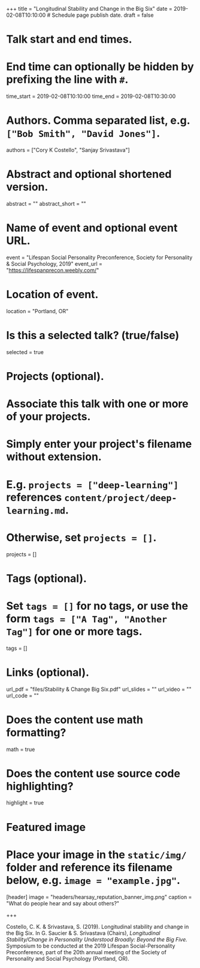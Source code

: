 +++
title = "Longitudinal Stability and Change in the Big Six"
date = 2019-02-08T10:10:00  # Schedule page publish date.
draft = false

# Talk start and end times.
#   End time can optionally be hidden by prefixing the line with `#`.
time_start = 2019-02-08T10:10:00
time_end = 2019-02-08T10:30:00

# Authors. Comma separated list, e.g. `["Bob Smith", "David Jones"]`.
authors = ["Cory K Costello", "Sanjay Srivastava"]

# Abstract and optional shortened version.
abstract = ""
abstract_short = ""

# Name of event and optional event URL.
event = "Lifespan Social Personality Preconference, Society for Personality & Social Psychology, 2019"
event_url = "https://lifespanprecon.weebly.com/"

# Location of event.
location = "Portland, OR"

# Is this a selected talk? (true/false)
selected = true

# Projects (optional).
#   Associate this talk with one or more of your projects.
#   Simply enter your project's filename without extension.
#   E.g. `projects = ["deep-learning"]` references `content/project/deep-learning.md`.
#   Otherwise, set `projects = []`.
projects = []

# Tags (optional).
#   Set `tags = []` for no tags, or use the form `tags = ["A Tag", "Another Tag"]` for one or more tags.
tags = []

# Links (optional).
url_pdf = "files/Stability & Change Big Six.pdf"
url_slides = ""
url_video = ""
url_code = ""

# Does the content use math formatting?
math = true

# Does the content use source code highlighting?
highlight = true

# Featured image
# Place your image in the `static/img/` folder and reference its filename below, e.g. `image = "example.jpg"`.
[header]
image = "headers/hearsay_reputation_banner_img.png"
caption = "What do people hear and say about others?"

+++

Costello, C. K. & Srivastava, S. (2019). Longitudinal stability and change in the Big Six. In G. Saucier & S. Srivastava (Chairs), *Longitudinal Stability/Change in Personality Understood Broadly: Beyond the Big Five.* Symposium to be conducted at the 2019 Lifespan Social-Personality  Preconference, part of the 20th annual meeting of the Society of Personality and Social Psychology (Portland, OR).   